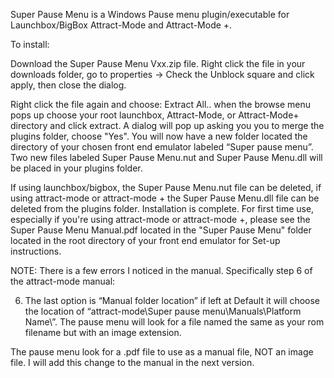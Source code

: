 Super Pause Menu is a Windows Pause menu plugin/executable for Launchbox/BigBox Attract-Mode and Attract-Mode +.

To install:

Download the Super Pause Menu Vxx.zip file. Right click the file in your downloads folder, go to properties -> Check the Unblock square and click apply, then close the dialog.

Right click the file again and choose: Extract All.. when the browse menu pops up choose your root launchbox, Attract-Mode, or Attract-Mode+ directory and click extract. A dialog will pop up asking you you to merge the plugins folder, choose "Yes".
You will now have a new folder located the directory of your chosen front end emulator labeled “Super pause menu”. 
Two new files labeled Super Pause Menu.nut and Super Pause Menu.dll will be placed in your plugins folder.  

If using launchbox/bigbox, the Super Pause Menu.nut file can be deleted, 
if using attract-mode or attract-mode + the Super Pause Menu.dll file can be deleted 
from the plugins folder.
Installation is complete.
For first time use, especially if you're using attract-mode or attract-mode +, please see the Super Pause Menu Manual.pdf located in the "Super Pause Menu" folder located in the root directory of your front end emulator for Set-up instructions.

NOTE: There is a few errors I noticed in the manual. Specifically step 6 of the attract-mode manual:

6. The last option is “Manual folder location” if left at Default it will choose the 
location of “attract-mode\Super pause menu\Manuals\Platform Name\”. The pause 
menu will look for a file named the same as your rom filename but with an image 
extension.

The pause menu look for a .pdf file to use as a manual file, NOT an image file. I will add this change to the manual in the next version.
